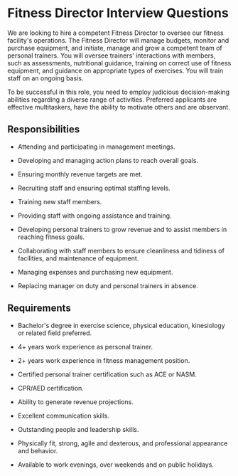 # Fitness Director Interview Questions

We are looking to hire a competent Fitness Director to oversee our fitness facility's operations. The Fitness Director will manage budgets, monitor and purchase equipment, and initiate, manage and grow a competent team of personal trainers. You will oversee trainers' interactions with members, such as assessments, nutritional guidance, training on correct use of fitness equipment, and guidance on appropriate types of exercises. You will train staff on an ongoing basis.

To be successful in this role, you need to employ judicious decision-making abilities regarding a diverse range of activities. Preferred applicants are effective multitaskers, have the ability to motivate others and are observant.

## Responsibilities

* Attending and participating in management meetings.

* Developing and managing action plans to reach overall goals.

* Ensuring monthly revenue targets are met.

* Recruiting staff and ensuring optimal staffing levels.

* Training new staff members.

* Providing staff with ongoing assistance and training.

* Developing personal trainers to grow revenue and to assist members in reaching fitness goals.

* Collaborating with staff members to ensure cleanliness and tidiness of facilities, and maintenance of equipment.

* Managing expenses and purchasing new equipment.

* Replacing manager on duty and personal trainers in absence.

## Requirements

* Bachelor's degree in exercise science, physical education, kinesiology or related field preferred.

* 4+ years work experience as personal trainer.

* 2+ years work experience in fitness management position.

* Certified personal trainer certification such as ACE or NASM.

* CPR/AED certification.

* Ability to generate revenue projections.

* Excellent communication skills.

* Outstanding people and leadership skills.

* Physically fit, strong, agile and dexterous, and professional appearance and behavior.

* Available to work evenings, over weekends and on public holidays.

